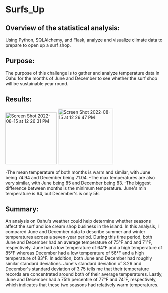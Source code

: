 # Surfs_Up

## Overview of the statistical analysis:

Using Python, SQLAlchemy, and Flask, analyze and visualize climate data to  prepare to open up a surf shop.

## Purpose:

The purpose of this challenge is to gather and analyze temperature data in Oahu for the months of June and December to see whether the surf shop will be sustainable year round.

## Results:

<img width="164" alt="Screen Shot 2022-08-15 at 12 26 31 PM" src="https://user-images.githubusercontent.com/107584891/184695545-3eaa041c-ee93-4fa0-bb60-c1fd82a19c24.png">

<img width="176" alt="Screen Shot 2022-08-15 at 12 26 47 PM" src="https://user-images.githubusercontent.com/107584891/184695488-7e85d8e4-3dc3-4bc7-92c9-75e7343818b8.png">



-The mean temperature of both months is warm and similar, with June being 74.94 and December being 71.04.
-The max temperatures are also very similar, with June being 85 and December being 83.
-The biggest difference between months is the minimum temperature. June's min temperature is 64, but December's is only 56.

## Summary:

An analysis on Oahu's weather could help determine whether seasons affect the surf and ice cream shop business in the island. In this analysis, I compared June and December data to describe summer and winter temperatures across a seven-year period. During this time period, both June and December had an average temperature of 75°F and and 71°F, respectively. June had a low temperature of 64°F and a high temperature of 85°F whereas December had a low temperature of 56°F and a high temperature of 83°F. In addition, both June and December had roughly similar standard deviations. June's standard deviation of 3.26 and December's standard deviation of 3.75 tells me that their temperature records are concentrated around both of their average temperatures. Lastly, June and December had a 75th percentile of 77°F and 74°F, respectively, which indicates that these two seasons had relatively warm temperatures.


